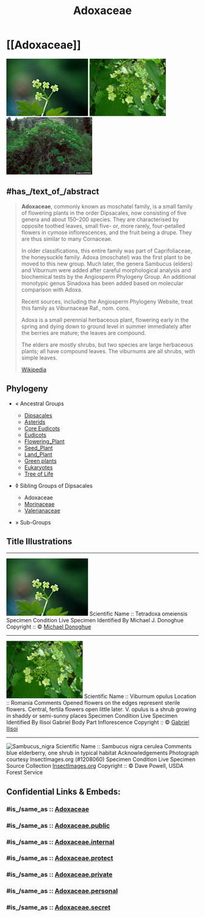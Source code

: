 ﻿---
title: Adoxaceae
---

# [[Adoxaceae]] 


![tetradoxa](Adoxaceae/Tetradoxa_omeiensis.jpg)  ![Viburnumopulus](Adoxaceae/Viburnum_opulus.jpg)  ![Sambucus_nigra](Adoxaceae/Sambucus_nigra.jpg) 

## #has_/text_of_/abstract 

> **Adoxaceae**, commonly known as moschatel family, is a small family of flowering plants in the order Dipsacales, now consisting of five genera and about 150–200 species. They are characterised by opposite toothed leaves, small five- or, more rarely, four-petalled flowers in cymose inflorescences, and the fruit being a drupe. They are thus similar to many Cornaceae.
>
> In older classifications, this entire family was part of Caprifoliaceae, the honeysuckle family.  Adoxa (moschatel) was the first plant to be moved to this new group.  Much later, the genera Sambucus (elders) and Viburnum were added after careful morphological analysis and biochemical tests by the Angiosperm Phylogeny Group.  An additional monotypic genus Sinadoxa has been added based on molecular comparison with Adoxa.
>
> Recent sources, including the Angiosperm Phylogeny Website, treat this family as Viburnaceae Raf., nom. cons.
>
> Adoxa is a small perennial herbaceous plant, flowering early in the spring and dying down to ground level in summer immediately after the berries are mature; the leaves are compound.
>
> The elders are mostly shrubs, but two species are large herbaceous plants; all have compound leaves. The viburnums are all shrubs, with simple leaves.
>
> [Wikipedia](https://en.wikipedia.org/wiki/Adoxaceae)

## Phylogeny 

-   « Ancestral Groups  
    -   [Dipsacales](../Dipsacales.md)
    -   [Asterids](../../Asterids.md)
    -   [Core Eudicots](Core_Eudicots)
    -   [Eudicots](../../../../Eudicots.md)
    -   [Flowering_Plant](../../../../../Flowering_Plant.md)
    -   [Seed_Plant](../../../../../../Seed_Plant.md)
    -   [Land_Plant](../../../../../../../Land_Plant.md)
    -   [Green plants](../../../../../../../../Plants.md)
    -   [Eukaryotes](Eukaryotes)
    -   [Tree of Life](../../../../../../../../../Tree_of_Life.md)

-   ◊ Sibling Groups of  Dipsacales
    -   Adoxaceae
    -   [Morinaceae](Morinaceae.md)
    -   [Valerianaceae](Valerianaceae.md)

-   » Sub-Groups 


## Title Illustrations


---------------------------------------------------------------------------
![Tetradoxa omeiensis](Adoxaceae/Tetradoxa_omeiensis.jpg) 
Scientific Name ::     Tetradoxa omeiensis
Specimen Condition   Live Specimen
Identified By        Michael J. Donoghue
Copyright ::            © [Michael Donoghue](mailto:michael.donoghue@yale.edu) 

---------------------------------------------------------------------------
![Viburnumopulus](Adoxaceae/Viburnum_opulus.jpg) 
Scientific Name ::     Viburnum opulus
Location ::           Romania
Comments             Opened flowers on the edges represent sterile flowers. Central, fertila flowers open little later. V. opulus is a shrub growing in shaddy or semi-sunny places
Specimen Condition   Live Specimen
Identified By        Ilisoi Gabriel
Body Part            Inflorescence
Copyright ::            © [Gabriel Ilisoi](mailto:ilisoi_gabriel@yahoo.co.uk) 

--------------------
![Sambucus_nigra](Sambucus_nigra.jpg)
Scientific Name ::     Sambucus nigra cerulea
Comments             blue elderberry, one shrub in typical habitat
Acknowledgements     Photograph courtesy InsectImages.org (#1208060)
Specimen Condition   Live Specimen
Source Collection    [InsectImages.org](http://www.insectimages.org/)
Copyright ::            © Dave Powell, USDA Forest Service


## Confidential Links & Embeds: 

### #is_/same_as :: [Adoxaceae](/_Standards/bio/bio~Domain/Eukaryotes/Plants/Land_Plant/Seed_Plant/Flowering_Plant/Eudicots/Core_Eudicots/Asterids/Dipsacales/Adoxaceae.md) 

### #is_/same_as :: [Adoxaceae.public](/_public/bio/bio~Domain/Eukaryotes/Plants/Land_Plant/Seed_Plant/Flowering_Plant/Eudicots/Core_Eudicots/Asterids/Dipsacales/Adoxaceae.public.md) 

### #is_/same_as :: [Adoxaceae.internal](/_internal/bio/bio~Domain/Eukaryotes/Plants/Land_Plant/Seed_Plant/Flowering_Plant/Eudicots/Core_Eudicots/Asterids/Dipsacales/Adoxaceae.internal.md) 

### #is_/same_as :: [Adoxaceae.protect](/_protect/bio/bio~Domain/Eukaryotes/Plants/Land_Plant/Seed_Plant/Flowering_Plant/Eudicots/Core_Eudicots/Asterids/Dipsacales/Adoxaceae.protect.md) 

### #is_/same_as :: [Adoxaceae.private](/_private/bio/bio~Domain/Eukaryotes/Plants/Land_Plant/Seed_Plant/Flowering_Plant/Eudicots/Core_Eudicots/Asterids/Dipsacales/Adoxaceae.private.md) 

### #is_/same_as :: [Adoxaceae.personal](/_personal/bio/bio~Domain/Eukaryotes/Plants/Land_Plant/Seed_Plant/Flowering_Plant/Eudicots/Core_Eudicots/Asterids/Dipsacales/Adoxaceae.personal.md) 

### #is_/same_as :: [Adoxaceae.secret](/_secret/bio/bio~Domain/Eukaryotes/Plants/Land_Plant/Seed_Plant/Flowering_Plant/Eudicots/Core_Eudicots/Asterids/Dipsacales/Adoxaceae.secret.md)

